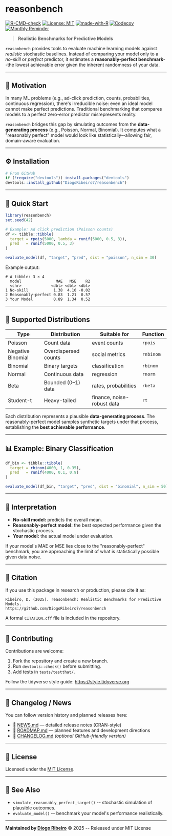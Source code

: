 # reasonbench

[![R-CMD-check](https://github.com/DiogoRibeiro7/reasonbench/actions/workflows/R-CMD-check.yaml/badge.svg)](https://github.com/DiogoRibeiro7/reasonbench/actions/workflows/R-CMD-check.yaml) [![License: MIT](https://img.shields.io/badge/License-MIT-yellow.svg)](LICENSE) [![made-with-R](https://img.shields.io/badge/Made%20with-R-276DC3.svg)](https://cran.r-project.org/) [![Codecov](https://codecov.io/gh/DiogoRibeiro7/reasonbench/branch/main/graph/badge.svg)](https://app.codecov.io/gh/DiogoRibeiro7/reasonbench)
[![Monthly Reminder](https://github.com/DiogoRibeiro7/reasonbench/actions/workflows/monthly-reminder.yaml/badge.svg)](https://github.com/DiogoRibeiro7/reasonbench/actions/workflows/monthly-reminder.yaml)


> **Realistic Benchmarks for Predictive Models**

`reasonbench` provides tools to evaluate machine learning models against _realistic_ stochastic baselines. Instead of comparing your model only to a _no-skill_ or _perfect_ predictor, it estimates a **reasonably-perfect benchmark**--the lowest achievable error given the inherent randomness of your data.

--------------------------------------------------------------------------------

## 🧭 Motivation

In many ML problems (e.g., ad-click prediction, counts, probabilities, continuous regression), there's irreducible noise: even an ideal model cannot make perfect predictions. Traditional benchmarking that compares models to a perfect zero-error predictor misrepresents reality.

`reasonbench` bridges this gap by simulating outcomes from the **data-generating process** (e.g., Poisson, Normal, Binomial). It computes what a "reasonably perfect" model would look like statistically--allowing fair, domain-aware evaluation.

--------------------------------------------------------------------------------

## ⚙️ Installation

```r
# From GitHub
if (!require("devtools")) install.packages("devtools")
devtools::install_github("DiogoRibeiro7/reasonbench")
```

--------------------------------------------------------------------------------

## 🚀 Quick Start

```r
library(reasonbench)
set.seed(42)

# Example: Ad click prediction (Poisson counts)
df <- tibble::tibble(
  target = rpois(5000, lambda = runif(5000, 0.5, 3)),
  pred   = runif(5000, 0.5, 3)
)

evaluate_model(df, "target", "pred", dist = "poisson", n_sim = 30)
```

Example output:

```
# A tibble: 3 × 4
  model               MAE   MSE    R2
  <chr>             <dbl> <dbl> <dbl>
1 No-skill           1.38  4.10 -0.02
2 Reasonably-perfect 0.83  1.21  0.57
3 Your Model         0.89  1.34  0.52
```

--------------------------------------------------------------------------------

## 🧩 Supported Distributions

Type              | Distribution         | Suitable for               | Function
----------------- | -------------------- | -------------------------- | ---------
Poisson           | Count data           | event counts               | `rpois`
Negative Binomial | Overdispersed counts | social metrics             | `rnbinom`
Binomial          | Binary targets       | classification             | `rbinom`
Normal            | Continuous data      | regression                 | `rnorm`
Beta              | Bounded (0–1) data   | rates, probabilities       | `rbeta`
Student-t         | Heavy-tailed         | finance, noise-robust data | `rt`

Each distribution represents a plausible **data-generating process**. The reasonably-perfect model samples synthetic targets under that process, establishing the **best achievable performance**.

--------------------------------------------------------------------------------

## 📊 Example: Binary Classification

```r
df_bin <- tibble::tibble(
  target = rbinom(4000, 1, 0.35),
  pred   = runif(4000, 0.1, 0.9)
)

evaluate_model(df_bin, "target", "pred", dist = "binomial", n_sim = 50)
```

--------------------------------------------------------------------------------

## 🧠 Interpretation

- **No-skill model:** predicts the overall mean.
- **Reasonably-perfect model:** the best expected performance given the stochastic process.
- **Your model:** the actual model under evaluation.

If your model's MAE or MSE lies close to the "reasonably-perfect" benchmark, you are approaching the limit of what is statistically possible given data noise.

--------------------------------------------------------------------------------

## 📄 Citation

If you use this package in research or production, please cite it as:

```
Ribeiro, D. (2025). reasonbench: Realistic Benchmarks for Predictive Models.
https://github.com/DiogoRibeiro7/reasonbench
```

A formal `CITATION.cff` file is included in the repository.

--------------------------------------------------------------------------------

## 🤝 Contributing

Contributions are welcome:

1. Fork the repository and create a new branch.
2. Run `devtools::check()` before submitting.
3. Add tests in `tests/testthat/`.

Follow the tidyverse style guide: <https://style.tidyverse.org>

--------------------------------------------------------------------------------

## 📰 Changelog / News

You can follow version history and planned releases here:

- 📘 [NEWS.md](NEWS.md) — detailed release notes (CRAN-style)  
- 📗 [ROADMAP.md](ROADMAP.md) — planned features and development directions  
- 📙 [CHANGELOG.md](CHANGELOG.md) *(optional GitHub-friendly version)*

--------------------------------------------------------------------------------

## 🧾 License

Licensed under the [MIT License](LICENSE).

--------------------------------------------------------------------------------

## 🧩 See Also

- `simulate_reasonably_perfect_target()` -- stochastic simulation of plausible outcomes.
- `evaluate_model()` -- benchmark your model's performance realistically.

--------------------------------------------------------------------------------

**Maintained by [Diogo Ribeiro](https://diogoribeiro7.github.io/)** © 2025 -- Released under MIT License
